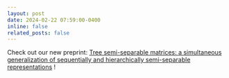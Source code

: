 ```yaml
---
layout: post
date: 2024-02-22 07:59:00-0400
inline: false
related_posts: false
---
```


Check out our new preprint: [Tree semi-separable matrices: a simultaneous generalization of sequentially and hierarchically semi-separable representations](https://arxiv.org/abs/2402.13381) !
